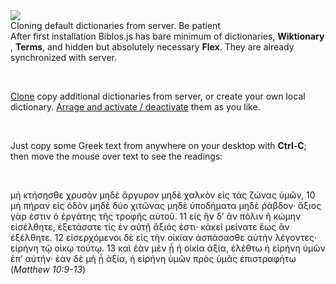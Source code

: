 <img src="../resources/icons/128x128.png" id="bookImg">

<div id="dicts-cloning" class="red is-hidden">
    Cloning default dictionaries from server. Be patient
</div>

<div id="dicts-cloned" class="is-hidden">
    After first installation Biblos.js has bare minimum of dictionaries, <b>Wiktionary</b> <!-- (based on <span class="external">https://en.wiktionary.org/wiki/Category:Ancient_Greek_language</span>) -->, <b>Terms</b>, and hidden but absolutely necessary <b>Flex</b>. They are already synchronized with server.
</div>

&nbsp;

<a href="#" data-section="remote-dicts">Clone</a> copy additional dictionaries from server, or create your own local dictionary. <!-- or <a href="#" data-section="csv">import</a> dictionary from CSV files. --> <a href="#" data-section="arrange-dicts">Arrage and activate / deactivate</a> them as you like.

&nbsp;

Just copy some Greek text from anywhere on your desktop with **Ctrl-C**; then move the mouse over text to see the readings:

&nbsp;

μὴ κτήσησθε χρυσὸν μηδὲ ἄργυρον μηδὲ χαλκὸν εἰς τὰς ζώνας ὑμῶν, 10 μὴ πήραν εἰς ὁδὸν μηδὲ δύο χιτῶνας μηδὲ ὑποδήματα μηδὲ ῥάβδον· ἄξιος γὰρ ἐστιν ὁ ἐργάτης τῆς τροφῆς αὐτοῦ. 11 εἰς ἣν δ’ ἂν πόλιν ἢ κώμην εἰσέλθητε, ἐξετάσατε τίς ἐν αὐτῇ ἄξιός ἐστι· κἀκεῖ μείνατε ἕως ἂν ἐξέλθητε. 12 εἰσερχόμενοι δὲ εἰς τὴν οἰκίαν ἀσπάσασθε αὐτήν λέγοντες· εἰρήνη τῷ οἰκῳ τούτῳ. 13 καὶ ἐὰν μὲν ᾖ ἡ οἰκία ἀξία, ἐλέθτω ἡ εἰρήνη ὑμῶν ἐπ’ αὐτήν· ἐὰν δὲ μὴ ᾖ ἀξία, ἡ εἰρήνη ὑμῶν πρὸς ὑμᾶς ἐπιστραφήτω (*Matthew 10:9-13*)

&nbsp;

&nbsp;

<!-- </div> -->
